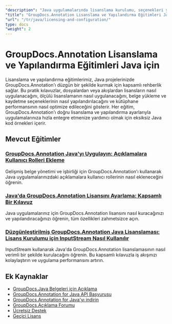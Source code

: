 ```yaml
---
"description": "Java uygulamalarında lisanslama kurulumu, seçenekleri yapılandırma ve GroupDocs.Annotation'ı yönetmeye ilişkin kapsamlı eğitimler."
"title": "GroupDocs.Annotation Lisanslama ve Yapılandırma Eğitimleri Java için"
"url": "/tr/java/licensing-and-configuration/"
type: docs
"weight": 2
---
```


# GroupDocs.Annotation Lisanslama ve Yapılandırma Eğitimleri Java için

Lisanslama ve yapılandırma eğitimlerimiz, Java projelerinizde GroupDocs.Annotation'ı düzgün bir şekilde kurmak için kapsamlı rehberlik sağlar. Bu pratik kılavuzlar, dosyalardan veya akışlardan lisansların nasıl uygulanacağını, ölçülü lisanslamanın nasıl uygulanacağını, belge yükleme ve kaydetme seçeneklerinin nasıl yapılandırılacağını ve kütüphane performansının nasıl optimize edileceğini gösterir. Her eğitim, GroupDocs.Annotation'ı doğru lisanslama ve yapılandırma ayarlarıyla uygulamalarınıza hızla entegre etmenize yardımcı olmak için eksiksiz Java kod örnekleri içerir.

## Mevcut Eğitimler

### [GroupDocs.Annotation Java'yı Uygulayın: Açıklamalara Kullanıcı Rolleri Ekleme](./implement-groupdocs-annotation-java-user-roles/)
Gelişmiş belge yönetimi ve işbirliği için GroupDocs.Annotation'ı kullanarak Java uygulamalarınızdaki açıklamalara kullanıcı rollerinin nasıl ekleneceğini öğrenin.

### [Java'da GroupDocs.Annotation Lisansını Ayarlama: Kapsamlı Bir Kılavuz](./groupdocs-annotation-license-java-setup/)
Java uygulamalarınız için GroupDocs.Annotation lisansını nasıl kuracağınızı ve yapılandıracağınızı öğrenin, tüm özellikleri zahmetsizce açın.

### [Düzgünleştirilmiş GroupDocs.Annotation Java Lisanslaması: Lisans Kurulumu için InputStream Nasıl Kullanılır](./groupdocs-annotation-java-inputstream-license-setup/)
InputStream kullanarak Java'da GroupDocs.Annotation lisanslamasının nasıl verimli bir şekilde kurulacağını öğrenin. Bu kapsamlı kılavuzla iş akışınızı kolaylaştırın ve uygulama performansını artırın.

## Ek Kaynaklar

- [GroupDocs.Java Belgeleri için Açıklama](https://docs.groupdocs.com/annotation/java/)
- [GroupDocs.Annotation for Java API Başvurusu](https://reference.groupdocs.com/annotation/java/)
- [GroupDocs.Annotation for Java'yı indirin](https://releases.groupdocs.com/annotation/java/)
- [GroupDocs.Açıklama Forumu](https://forum.groupdocs.com/c/annotation)
- [Ücretsiz Destek](https://forum.groupdocs.com/)
- [Geçici Lisans](https://purchase.groupdocs.com/temporary-license/)